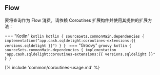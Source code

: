 ## Flow

要将查询作为 Flow 消费，请依赖 Coroutines 扩展构件并使用其提供的扩展方法：

=== "Kotlin"
    ```kotlin
    kotlin {
      sourceSets.commonMain.dependencies {
        implementation("app.cash.sqldelight:coroutines-extensions:{{ versions.sqldelight }}")
      }
    }
    ```
=== "Groovy"
    ```groovy
    kotlin {
      sourceSets.commonMain.dependencies {
        implementation "app.cash.sqldelight:coroutines-extensions:{{ versions.sqldelight }}"
      }
    }
    ```

{% include 'common/coroutines-usage.md' %}